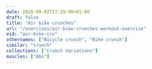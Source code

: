 ```yaml
---
date: 2020-09-02T17:29:00+01:00
draft: false
title: "Air bike crunches"
url: "/exercises/air-bike-crunches-workout-exercise"
eid: "air-bike-cru"
othernames: ["Bicycle crunch", "Bike crunch"]
similar: "crunch"
collections: ["Crunch Variations"]
muscles: ["Abs"]
---
```

